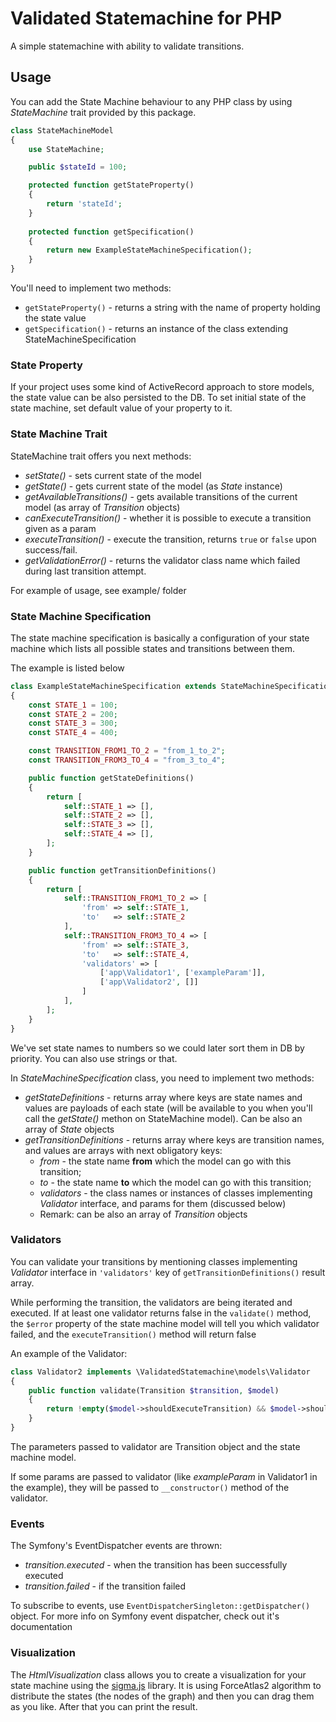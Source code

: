 # Validated Statemachine for PHP

A simple statemachine with ability to validate transitions.

## Usage

You can add the State Machine behaviour to any PHP class by using *StateMachine* trait provided by this package.

```PHP
class StateMachineModel
{
    use StateMachine;

    public $stateId = 100;

    protected function getStateProperty()
    {
        return 'stateId';
    }
    
    protected function getSpecification()
    {
        return new ExampleStateMachineSpecification();
    }
}
```

You'll need to implement two methods:
- ```getStateProperty()``` - returns a string with the name of property holding the state value
- ```getSpecification()``` - returns an instance of the class extending StateMachineSpecification

### State Property

If your project uses some kind of ActiveRecord approach to store models, the state value can be also persisted to the DB.
To set initial state of the state machine, set default value of your property to it.


### State Machine Trait

StateMachine trait offers you next methods:
- *setState()* - sets current state of the model
- *getState()* - gets current state of the model (as *State* instance)
- *getAvailableTransitions()* - gets available transitions of the current model (as array of *Transition* objects)
- *canExecuteTransition()* - whether it is possible to execute a transition given as a param
- *executeTransition()* - execute the transition, returns ```true``` or ```false``` upon success/fail.
- *getValidationError()* - returns the validator class name which failed during last transition attempt.

For example of usage, see example/ folder

### State Machine Specification

The state machine specification is basically a configuration of your state machine which lists all possible states and transitions 
between them.

The example is listed below

```PHP
class ExampleStateMachineSpecification extends StateMachineSpecification
{
    const STATE_1 = 100;
    const STATE_2 = 200;
    const STATE_3 = 300;
    const STATE_4 = 400;

    const TRANSITION_FROM1_TO_2 = "from_1_to_2";
    const TRANSITION_FROM3_TO_4 = "from_3_to_4";

    public function getStateDefinitions()
    {
        return [
            self::STATE_1 => [],
            self::STATE_2 => [],
            self::STATE_3 => [],
            self::STATE_4 => [],
        ];
    }

    public function getTransitionDefinitions()
    {
        return [
            self::TRANSITION_FROM1_TO_2 => [
                'from' => self::STATE_1,
                'to'   => self::STATE_2
            ],
            self::TRANSITION_FROM3_TO_4 => [
                'from' => self::STATE_3,
                'to'   => self::STATE_4,
                'validators' => [
                    ['app\Validator1', ['exampleParam']],
                    ['app\Validator2', []]
                ]
            ],
        ];
    }
}
```

We've set state names to numbers so we could later sort them in DB by priority. You can also use strings or that.

In *StateMachineSpecification* class, you need to implement two methods:
- *getStateDefinitions* - returns array where keys are state names and values are payloads of each state (will be available to you when you'll call the *getState()* methon on StateMachine model). Can be also an array of *State* objects
- *getTransitionDefinitions* - returns array where keys are transition names, and values are arrays with next obligatory keys:
    * *from* - the state name **from** which the model can go with this transition;
    * *to* - the state name **to** which the model can go with this transition;
    * *validators* - the class names or instances of classes implementing *Validator* interface, and params for them (discussed below)
    * Remark: can be also an array of *Transition* objects

### Validators

You can validate your transitions by mentioning classes implementing *Validator* interface in ```'validators'``` key of ```getTransitionDefinitions()```
result array.

While performing the transition, the validators are being iterated and executed. 
If at least one validator returns false in the ```validate()``` method, 
the ```$error``` property of the state machine model will tell you which validator failed, and the ```executeTransition()``` method will return
false

An example of the Validator:

```PHP
class Validator2 implements \ValidatedStatemachine\models\Validator
{
    public function validate(Transition $transition, $model)
    {
        return !empty($model->shouldExecuteTransition) && $model->shouldExecuteTransition === true;
    }
}
```

The parameters passed to validator are Transition object and the state machine model.

If some params are passed to validator (like *exampleParam* in Validator1 in the example), they will be passed to ```__constructor()```
method of the validator.

### Events

The Symfony's EventDispatcher events are thrown:
- *transition.executed* - when the transition has been successfully executed
- *transition.failed* - if the transition failed

To subscribe to events, use ```EventDispatcherSingleton::getDispatcher()``` object.
For more info on Symfony event dispatcher, check out it's documentation

### Visualization

The *HtmlVisualization* class allows you to create a visualization for your state machine using the [sigma.js](http://sigmajs.org/) library.
It is using ForceAtlas2 algorithm to distribute the states (the nodes of the graph) and then you can drag them as you like.
After that you can print the result.